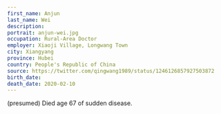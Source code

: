 ```yaml
---
first_name: Anjun
last_name: Wei
description: 
portrait: anjun-wei.jpg
occupation: Rural-Area Doctor
employer: Xiaoji Village, Longwang Town
city: Xiangyang
province: Hubei
country: People's Republic of China
source: https://twitter.com/qingwang1989/status/1246126857927503872
birth_date: 
death_date: 2020-02-10
---
```


(presumed) Died age 67 of sudden disease.